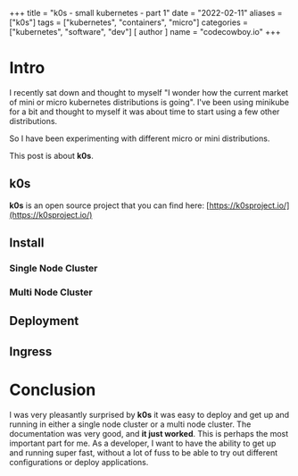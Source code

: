 +++
title = "k0s - small kubernetes - part 1"
date = "2022-02-11"
aliases = ["k0s"]
tags = ["kubernetes", "containers", "micro"]
categories = ["kubernetes", "software", "dev"]
[ author ]
  name = "codecowboy.io"
+++

# Intro
I recently sat down and thought to myself "I wonder how the current market of mini or micro kubernetes distributions is going". I've been using minikube for a bit and thought to myself it was about time to start using a few other distributions.

So I have been experimenting with different micro or mini distributions. 

This post is about **k0s**.

## k0s
**k0s** is an open source project that you can find here: [https://k0sproject.io/](https://k0sproject.io/)

## Install

### Single Node Cluster

### Multi Node Cluster

## Deployment

## Ingress

# Conclusion
I was very pleasantly surprised by **k0s** it was easy to deploy and get up and running in either a single node cluster or a multi node cluster. The documentation was very good, and **it just worked**. This is perhaps the most important part for me. As a developer, I want to have the ability to get up and running super fast, without a lot of fuss to be able to try out different configurations or deploy applications.
